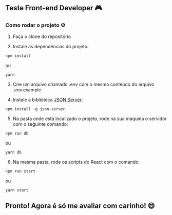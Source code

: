 ## Teste Front-end Developer 🎮

### Como rodar o projeto ⚙️

1. Faça o clone do repositório

2. Instale as dependências do projeto:

```
npm install
```

ou

```
yarn
```

3. Crie um arquivo chamado .env com o mesmo conteúdo do arquivo .env.example

4. Instale a biblioteca [JSON Server](https://github.com/typicode/json-server):

```
npm install -g json-server
```

5. Na pasta onde está localizado o projeto, rode na sua máquina o servidor com o seguinte comando:

```
npm run db
```

ou

```
yarn db
```

6. Na mesma pasta, rode os scripts do React com o comando:

```
npm run start
```

ou

```
yarn start
```

## Pronto! Agora é só me avaliar com carinho! 😄
